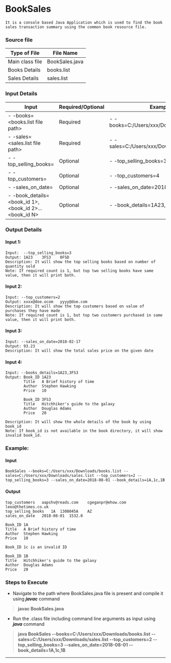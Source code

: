 # BookSales
    It is a console based Java Application which is used to find the book sales transaction summary using the common book resource file.

### Source file 
| Type of File| File Name  |
| ------ | ------ |
| Main class file | BookSales.java  |
| Books Details |  books.list |    
| Sales Details | sales.list |  

###  Input Details
Input| Required/Optional | Example| 
 |------ | ------ | -------|
|- -books=<books.list file path> | Required | - -books=C:/Users/xxx/Downloads.books.list
|- -sales=<sales.list file path> | Required | - -sales=C:/Users/xxx/Downloads.sales.list
|- -top_selling_books=<count>| Optional | - -top_selling_books=3
|- -top_customers=<count>| Optional | - -top_customers=4
|- -sales_on_date=<count>| Optional | - -sales_on_date=2018-04-23
|- -book_details=<book_id 1>,<book_id 2>...<book_id N>| Optional | - -book_details=1A23,3FS3,0FSD

### Output Details
#### Input 1:
    Input:  --top_selling_books=3
    Output: 1A23    3FS3    0FSD
    Description: It will show the top selling books based on number of quantity sold
    Note: If required count is 1, but top two selling books have same value, then it will print both.
#### Input 2:

    Input: --top_customers=2
    Output: xxxx@doe.ocom   yyyy@doe.com
    Description: It will show the top customers based on value of purchases they have made
    Note: If required count is 1, but top two customers purchased in same value, then it will print both.
#### Input 3:

    Input: --sales_on_date=2018-02-17
    Output: 93.23
    Description: It will show the total sales price on the given date
#### Input 4:

    Input: --books_details=1A23,3FS3
    Output: Book_ID	1A23
            Title	A Brief history of time
            Author	Stephen Hawking
            Price	10
            
            Book_ID	3FS3
            Title	Hitchhiker's guide to the galaxy
            Author	Douglas Adams
            Price	20

    Description: It will show the whole details of the book by using book_id
    Note: If book_id is not available in the book directory, it will show invalid book_id.

### Example:
#### Input
    BookSales --books=C:/Users/xxx/Downloads/books.list --sales=C:/Users/xxx/Downloads/sales.list --top_customers=2 --top_selling_books=3 --sales_on_date=2018-08-01 --book_details=1A,1c,1B

#### Output
    top_customers	aapshv@reads.com	cgeganpr@ehow.com	leoo@thetimes.co.uk	
    top_selling_books	1A	1308045A	AZ	
    sales_on_date	2018-08-01	1532.0

    Book_ID	1A
    Title	A Brief history of time
    Author	Stephen Hawking
    Price	10

    Book_ID 1c is an invalid ID

    Book_ID	1B
    Title	Hitchhiker's guide to the galaxy
    Author	Douglas Adams
    Price	20

### Steps to Execute 
* Navigate to the path where BookSales.java file is present and compile it  using **_javac_** command
> **javac BookSales.java** 
* Run the .class file including command line arguments as input using **_java_** command
> **java BookSales --books=C:/Users/xxx/Downloads/books.list --sales=C:/Users/xxx/Downloads/sales.list --top_customers=2 --top_selling_books=3 --sales_on_date=2018-08-01 --book_details=1A,1c,1B**
---------------------------  
